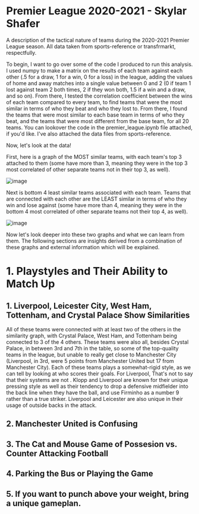 # Premier League 2020-2021 - Skylar Shafer
A description of the tactical nature of teams during the 2020-2021 Premier League season. All data taken from sports-reference or transfrmarkt, respectfully. 

To begin, I want to go over some of the code I produced to run this analysis. I used numpy to make a matrix on the results of each team against each other (.5 for a draw, 1 for a win, 0 for a loss) in the league, adding the values of home and away matches into a single value between 0 and 2 (0 if team 1 lost against team 2 both times, 2 if they won both, 1.5 if a win and a draw, and so on). From there, I tested the correlation coefficient between the wins of each team compared to every team, to find teams that were the most similar in terms of who they beat and who they lost to. From there, I found the teams that were most similar to each base team in terms of who they beat, and the teams that were most different from the base team, for all 20 teams. You can lookover the code in the premier_league.ipynb file attached, if you'd like. I've also attached the data files from sports-reference.

Now, let's look at the data!

First, here is a graph of the MOST similar teams, with each team's top 3 attached to them (some have more than 3, meaning they were in the top 3 most correlated of other separate teams not in their top 3, as well). 

![image](https://user-images.githubusercontent.com/56563084/152068839-21502e90-37b1-4a98-bd0a-d5ca98ca1559.png)

Next is bottom 4 least similar teams associated with each team. Teams that are connected with each other are the LEAST similar in terms of who they win and lose against (some have more than 4, meaning they were in the bottom 4 most correlated of other separate teams not their top 4, as well).

![image](https://user-images.githubusercontent.com/56563084/152070834-4b74122f-5c69-42a1-b998-2d6acabff0ce.png)

Now let's look deeper into these two graphs and what we can learn from them. The following sections are insights derived from a combination of these graphs and external information which will be explained.

# 1. Playstyles and Their Ability to Match Up

## 1. Liverpool, Leicester City, West Ham, Tottenham, and Crystal Palace Show Similarities

  All of these teams were connected with at least two of the others in the similarity graph, with Crystal Palace, West Ham, and Tottenham being connected to 3 of the 4 others. These teams were also all, besides Crystal Palace, in between 3rd and 7th in the table, so some of the top-quality teams in the league, but unable to really get close to Manchester City (Liverpool, in 3rd, were 5 points from Manchester United but 17 from Manchester City). 
  Each of these teams plays a somewhat-rigid style, as we can tell by looking at who scores their goals. For Liverpool, 
  That's not to say that their systems are not . Klopp and Liverpool are known for their unique pressing style as well as their tendency to drop a defensive midfielder into the back line when they have the ball, and use Firminho as a number 9 rather than a true striker. Liverpool and Leicester are also unique in their usage of outside backs in the attack. 

## 2. Manchester United is Confusing

## 3. The Cat and Mouse Game of Possesion vs. Counter Attacking Football

## 4. Parking the Bus or Playing the Game

## 5. If you want to punch above your weight, bring a unique gameplan.

